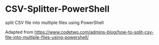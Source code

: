 # CSV-Splitter-PowerShell
split CSV file into multiple files using PowerShell

Adapted from https://www.codetwo.com/admins-blog/how-to-split-csv-file-into-multiple-files-using-powershell/
